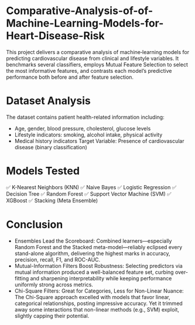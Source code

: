 # Comparative-Analysis-of-of-Machine-Learning-Models-for-Heart-Disease-Risk
This project delivers a comparative analysis of machine‑learning models for predicting cardiovascular disease from clinical and lifestyle variables. It benchmarks several classifiers, employs Mutual Feature Selection to select the most informative features, and contrasts each model’s predictive performance both before and after feature selection.
# Dataset Analysis
The dataset contains patient health-related information including:

* Age, gender, blood pressure, cholesterol, glucose levels
* Lifestyle indicators: smoking, alcohol intake, physical activity
* Medical history indicators
Target Variable: Presence of cardiovascular disease (binary classification)

# Models Tested
✅ K-Nearest Neighbors (KNN)
✅ Naive Bayes
✅ Logistic Regression
✅ Decision Tree
✅ Random Forest
✅ Support Vector Machine (SVM)
✅ XGBoost
✅ Stacking (Meta Ensemble)

# Conclusion
* Ensembles Lead the Scoreboard: Combined learners—especially Random Forest and the Stacked meta-model—reliably eclipsed every stand-alone algorithm, delivering the highest marks in accuracy, precision, recall, F1, and ROC-AUC.
* Mutual-Information Filters Boost Robustness: Selecting predictors via mutual information produced a well-balanced feature set, curbing over-fitting and sharpening interpretability while keeping performance uniformly strong across metrics.
* Chi-Square Filters: Great for Categories, Less for Non-Linear Nuance: The Chi-Square approach excelled with models that favor linear, categorical relationships, posting impressive accuracy. Yet it trimmed away some interactions that non-linear methods (e.g., SVM) exploit, slightly capping their potential.
